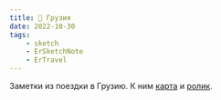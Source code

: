 ```yaml
---
title: 📍 Грузия
date: 2022-10-30
tags:
    - sketch
    - ErSketchNote
    - ErTravel
---
```


Заметки из поездки в Грузию. К ним [карта](https://www.google.com/maps/d/edit?mid=11RjP1YcF5tzKlzY7pfanc2UKSN1j-ArO&usp=sharing) и [ролик](https://youtu.be/-hEbG1ZB4aM).
